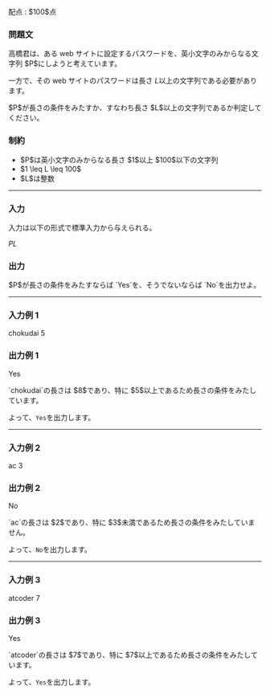 
<div>

<span>

<span>

<p>
配点 : $100$点
</p>

<div>

<section>

### **問題文**

<p>
高橋君は、ある web サイトに設定するパスワードを、英小文字のみからなる文字列 $P$にしようと考えています。

一方で、その web サイトのパスワードは長さ $L$以上の文字列である必要があります。
</p>

<p>
$P$が長さの条件をみたすか、すなわち長さ $L$以上の文字列であるか判定してください。
</p>

</section>

</div>

<div>

<section>

### **制約**

<ul>

<li>
$P$は英小文字のみからなる長さ $1$以上 $100$以下の文字列
</li>

<li>
$1 \leq L \leq 100$
</li>

<li>
$L$は整数
</li>

</ul>

</section>

</div>

---

<div>

<div>

<section>

### **入力**

<p>
入力は以下の形式で標準入力から与えられる。
</p>

<div>

$P$$L$
</div>

</section>

</div>

<div>

<section>

### **出力**

<p>
$P$が長さの条件をみたすならば `Yes`を、そうでないならば `No`を出力せよ。
</p>

</section>

</div>

</div>

---

<div>

<section>

### **入力例 1**

<div>

chokudai
5

</div>

</section>

</div>

<div>

<section>

### **出力例 1**

<div>

Yes

</div>

<p>
`chokudai`の長さは $8$であり、特に $5$以上であるため長さの条件をみたしています。

よって、`Yes`を出力します。
</p>

</section>

</div>

---

<div>

<section>

### **入力例 2**

<div>

ac
3

</div>

</section>

</div>

<div>

<section>

### **出力例 2**

<div>

No

</div>

<p>
`ac`の長さは $2$であり、特に $3$未満であるため長さの条件をみたしていません。

よって、`No`を出力します。
</p>

</section>

</div>

---

<div>

<section>

### **入力例 3**

<div>

atcoder
7

</div>

</section>

</div>

<div>

<section>

### **出力例 3**

<div>

Yes

</div>

<p>
`atcoder`の長さは $7$であり、特に $7$以上であるため長さの条件をみたしています。

よって、`Yes`を出力します。
</p>

</section>

</div>

</span>

</span>

</div>

